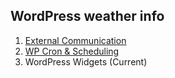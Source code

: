 ## WordPress weather info

1. [External Communication](https://github.com/nfmohit/wp-weather-info/tree/external-communication)
2. [WP Cron & Scheduling](https://github.com/nfmohit/wp-weather-info/tree/cron-scheduling)
3. WordPress Widgets (Current)
